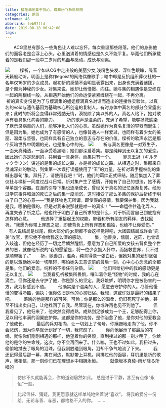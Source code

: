 ```yaml
---
title: 樱花满地集于我心，蝶舞纷飞祈愿相随
categories: 原创
urlname: 46
abbrlink: feb97ffd
date: 2019-08-18 06:42:00
tags:
---
```

<!--markdown-->&#160; &#160; &#160; &#160;ACG里总有那么一些角色让人难以忘怀。每次重温那些段落，他们的身影他们的面容老是会浮上心头，心里汹涌着的情感也是久久不能平复。毕竟他们所承载着的是我们那一段中二岁月的热血与感动，成长与别离。
![][1]
&#160; &#160; &#160; &#160;楪祈，一个如从CG中走出般的美丽少女,浅粉色头发、深红色眼眸，嗓音天籁般动听。明面上是称作egoist的网络偶像歌手；暗中却是反抗组织葬仪社的一名年仅16岁的少女成员。起初祈的感情不会明显表露出来，出身也充满着谜团，是个颇为神秘的少女。对集来说，她却让他憧憬、向往。她与集的相遇像是交织在一起的两根线一般，从相遇开始他们的命运便紧紧缠绕在一起，不再分离。
&#160; &#160; &#160; &#160;祈的真实身份是为了与樱满集的姐姐樱满真名对话而造出的连接性实验体。以真名的void与遗传基因为基础核心所创造的复制人。有时身体中真名的部分会显露出来；此时的祈将会变得非常残酷无情，漠视除了集以外的人。真名人格下，她对歌声有着具象化病毒的能力。
&#160; &#160; &#160; &#160;祈的歌声是温柔的，充满了希望，能够拯救感染了默示录病毒的人们，能够净化人们的心灵。虽然她作为真名复活的容器而诞生；但是因为集，她也成为了有感情的人，也像普通人一样爱过，也同样有着少女的美丽、温柔与坚强，也同样具有自己独立的意志与存在的价值。楪祈的歌声永远是那个灰暗世界中明媚的光，也是集心中的光。
![][2]
&#160; &#160; &#160; &#160;祈与真名更像是一对双生子，一面天真纯洁，一面承受着黑暗；她们都深爱着集。那是纯粹到无以复加的爱恋。因此她们亦是悲剧的，共用着一具身体，而集只有一个。
&#160; &#160; &#160; &#160;罪恶王冠（ギルティクラウン）讲述的是集的成长之路，亦是祈的成长之路。从相遇之时，集那来自灵魂深处的触动，到集第一次误打误撞使用了“王”的力量。在祈对着手握权能的集喊出那句“集，拜托了，请使用我吧！”时，他们的羁绊正式缔结。随后集加入了葬仪社与楪祈一同度过战斗日常。祈对集产生了感情，开始有了自己的想法，她不再单单是个容器。在涯的引导下集也逐渐成长，曾经关于真名的记忆逐渐复苏。经历过学院事件和涯的死亡之后的集一度消沉，这时接受了那么多集的保护后祈终于明白了自己的心意——“我是怪物也无所谓。即使假的感情，我要保护集。因为我就是我。哪怕是假的，但是对我来说那就是唯一的真实！”——命运往往造化弄人，再度失去了祈之后，他也终于明白了自己所求的是什么，对于祈而言自己到底抱有怎样的心意。
&#160; &#160; &#160; &#160;他选择了重拾起王的权能，带着和所有朋友的羁绊，去找回祈。“我愿为你带上罪恶之冠，即使背负上所有罪恶和孤独，也绝不让你受伤。”
&#160; &#160; &#160; &#160;有人说结局是烂尾，但大部分的gc厨都不会这样觉得吧，大团圆结局或许会“完美”收官，但它绝不会给我这么深的感动。
&#160; &#160; &#160; &#160;集，他善良，懦弱，迷茫，也曾误入歧途，但他在经历了一切之后幡然醒悟，愿意为了自己所爱的女孩去背负整个世界的恶，就像他所说的“我的愿望是，将一位少女拥入怀中，而拯救世界，只不过是顺带罢了。”
&#160; &#160; &#160; &#160;祈，她善良，温柔，纯真得像一张白纸，但她对集的爱却坚强的足以激励她冲破一切阻碍，哪怕她失去意识前的最后一刻，心中心心念念的全都是集。他们的爱恋，纯粹的不掺任何杂质。
![][3]
&#160; &#160; &#160; &#160;他们带给初中的我的感动更是无以复加。
![][4]
&#160; &#160; &#160; &#160;当我看见祈被集所畏惧，嚷叫着你是“怪物”的时候，我的心在滴血。但你还是去守护了他，你是那么的坚定。我好嫉妒，明明你才是被伤害的一方，我为祈感到不值。
&#160; &#160; &#160; &#160;他确实是个温柔的人，愿意去守护你的人。尽管他慢慢的变得冷酷，偏执；但你依旧是他的心灵归宿。我想，这或许就是最好的结果了吧。
&#160; &#160; &#160; &#160;落魄的他是那样的可笑，可怜；你是那么的温柔，仍旧死死守护他，甚至不惜出卖自己，让他找回了自我。尽管现在，你或许再也见不到他了。
&#160; &#160; &#160; &#160;但我看见了，他归来了，他突然变得成熟，成熟到足够成为一个王，足够配得上你，足以用他丰满的羽翼庇护你。这都是你的功劳，是你治愈了他，是你对他的爱教会了他成长。
&#160; &#160; &#160; &#160;最后的兵刃相向，让一切划上了句号。你蹒跚地走向了他，你不会悲伤，因为你早就计划好了一切，我愕然了。
&#160; &#160; &#160; &#160;你向他展示了那最后的花绳，就像你们刚刚相遇的那样，他望着你的笑颜，直到接过的那一刻才明了，你给他的是你的生命线。这次，你不会再回来了。什么嘛，王也不过如此。我扭过头，偷偷地拭去了眼角的泪珠，但我刚触碰到眼角，泪却不争气地流了下来。
&#160; &#160; &#160; &#160;我还记得最后那一幕，集在河边，默默带上耳机，风拂过他的面容，耳机里是祈的歌声，我相信，那一刻你们已在理想乡中相拥永恒。
&#160; &#160; &#160; &#160;就像坂本真绫-雨が降る所唱的

>仿佛不久就能再会，你的道别居然如此。 
>总是过于平静，甚至有点像“永恒”一般。 

>比起信任、猜疑，我更愿意就这样单纯地笑着说“喜欢”。 
>将我的爱分一份给，无论与善、与恶，都格格不入的你。 
> .......


  [1]: https://pic.superbed.cn/item/5d595de2451253d178c97915.jpg
  [2]: https://pic.superbed.cn/item/5d595de2451253d178c97911.jpg
  [3]: https://pic.superbed.cn/item/5d595de2451253d178c97913.jpg
  [4]: https://pic.superbed.cn/item/5d595de2451253d178c9790f.jpg